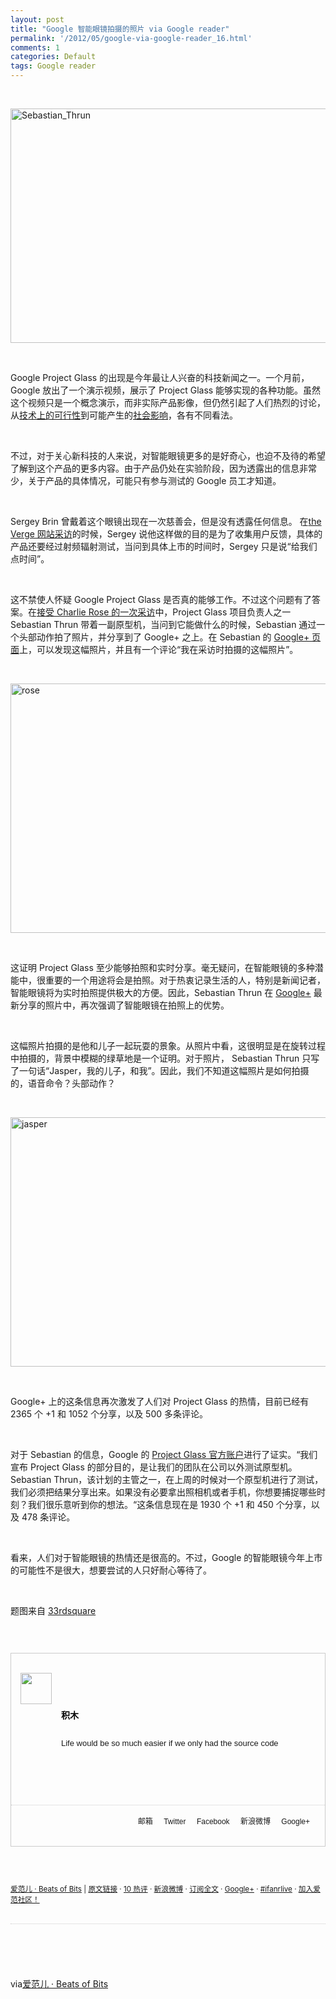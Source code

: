 ```yaml
---
layout: post
title: "Google 智能眼镜拍摄的照片 via Google reader"
permalink: '/2012/05/google-via-google-reader_16.html'
comments: 1
categories: Default
tags: Google reader
---
```

  
 

<div xmlns="http://www.w3.org/1999/xhtml"><br/> <p><a href="http://cdn.ifanr.cn/wp-content/uploads/2012/05/Sebastian_Thrun.jpg?9f13f7"><img alt="Sebastian_Thrun" border="0" height="375" src="http://cdn.ifanr.cn/wp-content/uploads/2012/05/Sebastian_Thrun_thumb.jpg?9f13f7" style="padding-left:0px;padding-right:0px;float:none;margin-left:auto;margin-right:auto;padding-top:0px;border:0px" width="600"/> </a> </p><br/><p>Google Project Glass 的出现是今年最让人兴奋的科技新闻之一。一个月前，Google 放出了一个演示视频，展示了 Project Glass 能够实现的各种功能。虽然这个视频只是一个概念演示，而非实际产品影像，但仍然引起了人们热烈的讨论，从<a href="http://www.ifanr.com/81881">技术上的可行性</a>到可能产生的<a href="http://www.ifanr.com/81517">社会影响</a>，各有不同看法。</p><br/><p>不过，对于关心新科技的人来说，对智能眼镜更多的是好奇心，也迫不及待的希望了解到这个产品的更多内容。由于产品仍处在实验阶段，因为透露出的信息非常少，关于产品的具体情况，可能只有参与测试的 Google 员工才知道。</p><br/><p>Sergey Brin 曾戴着这个眼镜出现在一次慈善会，但是没有透露任何信息。 在<a href="http://www.ifanr.com/81641">the Verge 网站采访</a>的时候，Sergey 说他这样做的目的是为了收集用户反馈，具体的产品还要经过射频辐射测试，当问到具体上市的时间时，Sergey 只是说“给我们点时间”。</p><br/><p>这不禁使人怀疑 Google Project Glass 是否真的能够工作。不过这个问题有了答案。在<a href="http://www.theverge.com/2012/4/26/2977573/google-sebastian-thrun-demonstrates-project-glass-photography">接受 Charlie Rose 的一次采访</a>中，Project Glass 项目负责人之一 Sebastian Thrun 带着一副原型机，当问到它能做什么的时候，Sebastian 通过一个头部动作拍了照片，并分享到了 Google+ 之上。在 Sebastian 的 <a href="https://plus.google.com/111626127367496192147/posts">Google+ 页面</a>上，可以发现这幅照片，并且有一个评论“我在采访时拍摄的这幅照片”。</p><br/><p><a href="http://cdn.ifanr.cn/wp-content/uploads/2012/05/rose.jpg?9f13f7"><img alt="rose" border="0" height="399" src="http://cdn.ifanr.cn/wp-content/uploads/2012/05/rose_thumb.jpg?9f13f7" style="padding-left:0px;padding-right:0px;float:none;margin-left:auto;margin-right:auto;padding-top:0px;border:0px" width="532"/> </a> </p><br/><p>这证明 Project Glass 至少能够拍照和实时分享。毫无疑问，在智能眼镜的多种潜能中，很重要的一个用途将会是拍照。对于热衷记录生活的人，特别是新闻记者，智能眼镜将为实时拍照提供极大的方便。因此，Sebastian Thrun 在 <a href="https://plus.google.com/101416274833608453021">Google+</a> 最新分享的照片中，再次强调了智能眼镜在拍照上的优势。</p><br/><p>这幅照片拍摄的是他和儿子一起玩耍的景象。从照片中看，这很明显是在旋转过程中拍摄的，背景中模糊的绿草地是一个证明。对于照片， Sebastian Thrun 只写了一句话“Jasper，我的儿子，和我”。因此，我们不知道这幅照片是如何拍摄的，语音命令？头部动作？</p><br/><p><a href="http://cdn.ifanr.cn/wp-content/uploads/2012/05/jasper.jpg?9f13f7"><img alt="jasper" border="0" height="399" src="http://cdn.ifanr.cn/wp-content/uploads/2012/05/jasper_thumb.jpg?9f13f7" style="padding-left:0px;padding-right:0px;float:none;margin-left:auto;margin-right:auto;padding-top:0px;border:0px" width="532"/> </a> </p><br/><p>Google+ 上的这条信息再次激发了人们对 Project Glass 的热情，目前已经有 2365 个 +1 和 1052 个分享，以及 500 多条评论。</p><br/><p>对于 Sebastian 的信息，Google 的 <a href="https://plus.google.com/111626127367496192147">Project Glass 官方账户</a>进行了证实。“我们宣布 Project Glass 的部分目的，是让我们的团队在公司以外测试原型机。Sebastian Thrun，该计划的主管之一，在上周的时候对一个原型机进行了测试，我们必须把结果分享出来。如果没有必要拿出照相机或者手机，你想要捕捉哪些时刻？我们很乐意听到你的想法。“这条信息现在是 1930 个 +1 和 450 个分享，以及 478 条评论。</p><br/><p>看来，人们对于智能眼镜的热情还是很高的。不过，Google 的智能眼镜今年上市的可能性不是很大，想要尝试的人只好耐心等待了。</p><br/><p>题图来自 <a href="http://www.33rdsquare.com/2012/04/sebastian-thrun-talks-google-glasses.html">33rdsquare</a> </p><br/><div style="border:1px solid #ccc;font-size:14px;margin:27px auto;font-family:Arial"><br/><div style="overflow:hidden"><a href="http://www.ifanr.com/author/merlin" style="color:#000;text-decoration:none"><img height="50" src="http://cdn.ifanr.cn/wp-content/uploads/avatar/427.jpg?9f13f7" style="display:block;float:left;padding:0;margin:15px" width="50"/> </a><br/><div style="text-align:left;line-height:23px;margin-left:80px"><br/><div style="padding:10px 10px 10px 0"><br/><div style="margin:0;font-size:14px"><strong><a href="http://www.ifanr.com/author/merlin" style="color:#000;text-decoration:none">积木</a> </strong> </div><br/><div style="font-size:13px;line-height:20px">Life would be so much easier if we only had the source code</div><br/></div><br/></div><br/></div><br/><div style="text-align:right;border-top:1px dotted #ccc;padding:2px 10px;font-size:12px"><br/><div><a href="mailto:jimmerlin@gmail.com" style="margin-right:14px;text-decoration:none">邮箱</a> <a href="http://twitter.com/jimmerlin" style="margin-right:14px;text-decoration:none">Twitter</a> <a href="http://facebook.com/jimmerlin" style="margin-right:14px;text-decoration:none">Facebook</a> <a href="http://weibo.com/jimmerlin" style="margin-right:14px;text-decoration:none">新浪微博</a> <a href="https://plus.google.com/112637572621202585213" style="margin-right:14px;text-decoration:none">Google+</a> </div><br/></div><br/></div><br/><p><small><a href="http://www.ifanr.com">爱范儿 · Beats of Bits</a> | <a href="http://www.ifanr.com/87813">原文链接</a> · <a href="http://www.ifanr.com/87813#comments">10 热评</a> · <a href="http://www.weibo.com/ifanr">新浪微博</a> · <a href="http://www.ifanr.com/feed">订阅全文</a> · <a href="https://plus.google.com/114725869543399343504/">Google+</a> · <a href="http://live.ifanr.com/">#ifanrlive</a> · <a href="http://bbs.ifanr.com/">加入爱范社区！</a> </small> </p><br/><div style="text-align:right;border-top:1px dotted #ccc"> </div><br/><br/><br/><br/><br/>via<a href="http://www.ifanr.com/87813">爱范儿 · Beats of Bits</a><br/> </div>

  